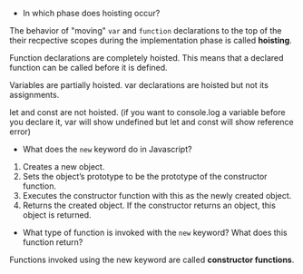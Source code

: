 - In which phase does hoisting occur?

The behavior of "moving" `var` and `function` declarations to the top of the their recpective scopes during the implementation phase is called **hoisting**.

Function declarations are completely hoisted. This means that a declared function can be called before it is defined.


Variables are partially hoisted. var declarations are hoisted but not its assignments.

let and const are not hoisted.
(if you want to console.log a variable before you declare it, var will show undefined but let and const will show reference error)


- What does the `new` keyword do in Javascript?

1. Creates a new object.
2. Sets the object’s prototype to be the prototype of the constructor function.
3. Executes the constructor function with this as the newly created object.
4. Returns the created object. If the constructor returns an object, this object is returned.


- What type of function is invoked with the `new` keyword? What does this function return?

Functions invoked using the new keyword are called **constructor functions**.
